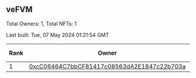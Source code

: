 ## veFVM

Total Owners: 1, Total NFTs: 1

Last built: Tue, 07 May 2024 01:21:54 GMT

| Rank | Owner | Voting Power | Influence | NFTs Id |
| --- | --- | --- | --- | --- |
  | 1 | [0xcC06464C7bbCF81417c08563dA2E1847c22b703a](https://debank.com/profile/0xcC06464C7bbCF81417c08563dA2E1847c22b703a?chain=ftm) | 369,970.412 | 5.14696% | 1 |